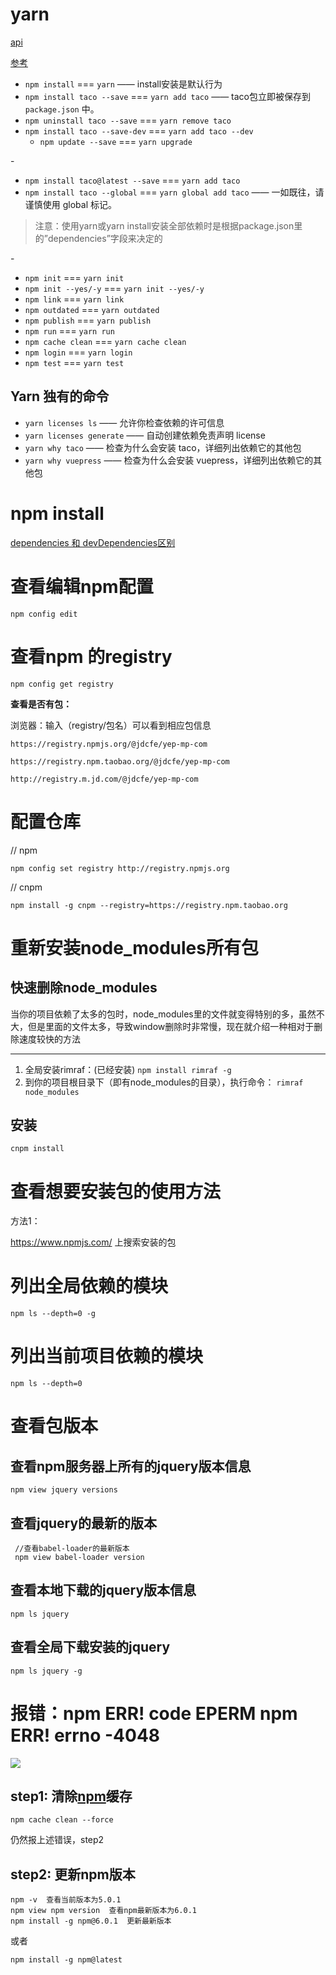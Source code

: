 #  yarn

[api](https://yarnpkg.com/en/docs/cli/create)

[参考](https://www.jianshu.com/p/35008b80f698)

- `npm install` === `yarn` —— install安装是默认行为
- `npm install taco --save` === `yarn add taco` —— taco包立即被保存到 `package.json` 中。
- `npm uninstall taco --save` === `yarn remove taco`
- `npm install taco --save-dev` === `yarn add taco --dev`
  - `npm update --save` === `yarn upgrade`

\-

- `npm install taco@latest --save` === `yarn add taco`
- `npm install taco --global` === `yarn global add taco` —— 一如既往，请谨慎使用 global 标记。

> 注意：使用yarn或yarn install安装全部依赖时是根据package.json里的”dependencies”字段来决定的

\-

- `npm init` === `yarn init`
- `npm init --yes/-y` === `yarn init --yes/-y`
- `npm link` === `yarn link`
- `npm outdated` === `yarn outdated`
- `npm publish` === `yarn publish`
- `npm run` === `yarn run`
- `npm cache clean` === `yarn cache clean`
- `npm login` === `yarn login`
- `npm test` === `yarn test`

## Yarn 独有的命令

- `yarn licenses ls` —— 允许你检查依赖的许可信息
- `yarn licenses generate` —— 自动创建依赖免责声明 license
- `yarn why taco` —— 检查为什么会安装 taco，详细列出依赖它的其他包
- `yarn why vuepress` —— 检查为什么会安装 vuepress，详细列出依赖它的其他包

# npm install

[dependencies 和 devDependencies区别](https://blog.csdn.net/csdn_yudong/article/details/83721870)



# 查看编辑npm配置

```
npm config edit
```

# 查看npm 的registry

```
npm config get registry
```

**查看是否有包：**

浏览器：输入（registry/包名）可以看到相应包信息

```
https://registry.npmjs.org/@jdcfe/yep-mp-com
```

```
https://registry.npm.taobao.org/@jdcfe/yep-mp-com
```

```
http://registry.m.jd.com/@jdcfe/yep-mp-com
```



# 配置仓库

// npm 

```
npm config set registry http://registry.npmjs.org
```



// cnpm

```
npm install -g cnpm --registry=https://registry.npm.taobao.org
```



# 重新安装node_modules所有包

## 快速删除node_modules

当你的项目依赖了太多的包时，node_modules里的文件就变得特别的多，虽然不大，但是里面的文件太多，导致window删除时非常慢，现在就介绍一种相对于删除速度较快的方法

------

1. 全局安装rimraf：(已经安装)
    `npm install rimraf -g`
2. 到你的项目根目录下（即有node_modules的目录），执行命令：
    `rimraf node_modules`

## 安装

```
cnpm install
```





# 查看想要安装包的使用方法

方法1： 

https://www.npmjs.com/ 上搜索安装的包



# 列出全局依赖的模块

```
npm ls --depth=0 -g
```

# 列出当前项目依赖的模块

```
npm ls --depth=0
```



# 查看包版本

## 查看npm服务器上所有的jquery版本信息

```
npm view jquery versions
```

## 查看jquery的最新的版本

```
 //查看babel-loader的最新版本
 npm view babel-loader version
```

## 查看本地下载的jquery版本信息

```
npm ls jquery
```

## 查看全局下载安装的jquery

```
npm ls jquery -g
```



# 报错：npm ERR! code EPERM npm ERR! errno -4048

![](E:\self\记录\myNotes\images\npm_1.png)

## step1: 清除[npm](https://www.baidu.com/s?wd=npm&tn=24004469_oem_dg&rsv_dl=gh_pl_sl_csd)缓存

```
npm cache clean --force
```

仍然报上述错误，step2

## step2: 更新npm版本

```
npm -v  查看当前版本为5.0.1
npm view npm version  查看npm最新版本为6.0.1
npm install -g npm@6.0.1  更新最新版本
```

或者

```
npm install -g npm@latest
```

